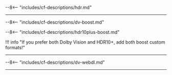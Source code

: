 <!-- markdownlint-disable MD041 MD036-->
--8<-- "includes/cf-descriptions/hdr.md"

---
--8<-- "includes/cf-descriptions/dv-boost.md"

--8<-- "includes/cf-descriptions/hdr10plus-boost.md"

!!! info "If you prefer both Dolby Vision and HDR10+, add both boost custom formats!"

---
--8<-- "includes/cf-descriptions/dv-webdl.md"

---
<!-- markdownlint-enable MD041 MD036-->
